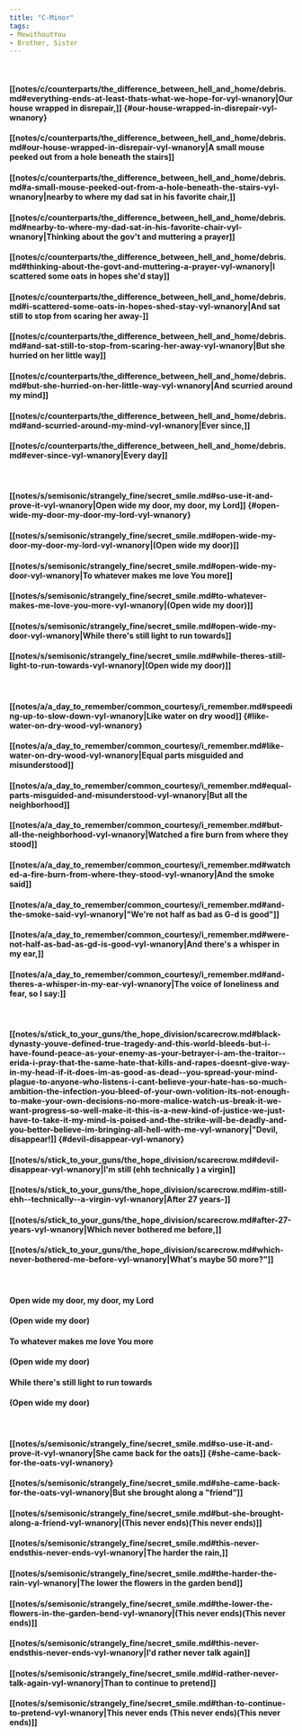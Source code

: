 ```yaml
---
title: "C-Minor"
tags:
- MewithoutYou
- Brother, Sister
---
```

&nbsp;
#### [[notes/c/counterparts/the_difference_between_hell_and_home/debris.md#everything-ends-at-least-thats-what-we-hope-for-vyl-wnanory|Our house wrapped in disrepair,]] {#our-house-wrapped-in-disrepair-vyl-wnanory}
#### [[notes/c/counterparts/the_difference_between_hell_and_home/debris.md#our-house-wrapped-in-disrepair-vyl-wnanory|A small mouse peeked out from a hole beneath the stairs]]
#### [[notes/c/counterparts/the_difference_between_hell_and_home/debris.md#a-small-mouse-peeked-out-from-a-hole-beneath-the-stairs-vyl-wnanory|nearby to where my dad sat in his favorite chair,]]
#### [[notes/c/counterparts/the_difference_between_hell_and_home/debris.md#nearby-to-where-my-dad-sat-in-his-favorite-chair-vyl-wnanory|Thinking about the gov't and muttering a prayer]]
#### [[notes/c/counterparts/the_difference_between_hell_and_home/debris.md#thinking-about-the-govt-and-muttering-a-prayer-vyl-wnanory|I scattered some oats in hopes she'd stay]]
#### [[notes/c/counterparts/the_difference_between_hell_and_home/debris.md#i-scattered-some-oats-in-hopes-shed-stay-vyl-wnanory|And sat still to stop from scaring her away-]]
#### [[notes/c/counterparts/the_difference_between_hell_and_home/debris.md#and-sat-still-to-stop-from-scaring-her-away-vyl-wnanory|But she hurried on her little way]]
#### [[notes/c/counterparts/the_difference_between_hell_and_home/debris.md#but-she-hurried-on-her-little-way-vyl-wnanory|And scurried around my mind]]
#### [[notes/c/counterparts/the_difference_between_hell_and_home/debris.md#and-scurried-around-my-mind-vyl-wnanory|Ever since,]]
#### [[notes/c/counterparts/the_difference_between_hell_and_home/debris.md#ever-since-vyl-wnanory|Every day]]
&nbsp;
#### [[notes/s/semisonic/strangely_fine/secret_smile.md#so-use-it-and-prove-it-vyl-wnanory|Open wide my door, my door, my Lord]] {#open-wide-my-door-my-door-my-lord-vyl-wnanory}
#### [[notes/s/semisonic/strangely_fine/secret_smile.md#open-wide-my-door-my-door-my-lord-vyl-wnanory|(Open wide my door)]]
#### [[notes/s/semisonic/strangely_fine/secret_smile.md#open-wide-my-door-vyl-wnanory|To whatever makes me love You more]]
#### [[notes/s/semisonic/strangely_fine/secret_smile.md#to-whatever-makes-me-love-you-more-vyl-wnanory|(Open wide my door)]]
#### [[notes/s/semisonic/strangely_fine/secret_smile.md#open-wide-my-door-vyl-wnanory|While there's still light to run towards]]
#### [[notes/s/semisonic/strangely_fine/secret_smile.md#while-theres-still-light-to-run-towards-vyl-wnanory|(Open wide my door)]]
&nbsp;
#### [[notes/a/a_day_to_remember/common_courtesy/i_remember.md#speeding-up-to-slow-down-vyl-wnanory|Like water on dry wood]] {#like-water-on-dry-wood-vyl-wnanory}
#### [[notes/a/a_day_to_remember/common_courtesy/i_remember.md#like-water-on-dry-wood-vyl-wnanory|Equal parts misguided and misunderstood]]
#### [[notes/a/a_day_to_remember/common_courtesy/i_remember.md#equal-parts-misguided-and-misunderstood-vyl-wnanory|But all the neighborhood]]
#### [[notes/a/a_day_to_remember/common_courtesy/i_remember.md#but-all-the-neighborhood-vyl-wnanory|Watched a fire burn from where they stood]]
#### [[notes/a/a_day_to_remember/common_courtesy/i_remember.md#watched-a-fire-burn-from-where-they-stood-vyl-wnanory|And the smoke said]]
#### [[notes/a/a_day_to_remember/common_courtesy/i_remember.md#and-the-smoke-said-vyl-wnanory|"We're not half as bad as G-d is good"]]
#### [[notes/a/a_day_to_remember/common_courtesy/i_remember.md#were-not-half-as-bad-as-gd-is-good-vyl-wnanory|And there's a whisper in my ear,]]
#### [[notes/a/a_day_to_remember/common_courtesy/i_remember.md#and-theres-a-whisper-in-my-ear-vyl-wnanory|The voice of loneliness and fear, so I say:]]
&nbsp;
#### [[notes/s/stick_to_your_guns/the_hope_division/scarecrow.md#black-dynasty-youve-defined-true-tragedy-and-this-world-bleeds-but-i-have-found-peace-as-your-enemy-as-your-betrayer-i-am-the-traitor--erida-i-pray-that-the-same-hate-that-kills-and-rapes-doesnt-give-way-in-my-head-if-it-does-im-as-good-as-dead--you-spread-your-mind-plague-to-anyone-who-listens-i-cant-believe-your-hate-has-so-much-ambition-the-infection-you-bleed-of-your-own-volition-its-not-enough-to-make-your-own-decisions-no-more-malice-watch-us-break-it-we-want-progress-so-well-make-it-this-is-a-new-kind-of-justice-we-just-have-to-take-it-my-mind-is-poised-and-the-strike-will-be-deadly-and-you-better-believe-im-bringing-all-hell-with-me-vyl-wnanory|"Devil, disappear!]] {#devil-disappear-vyl-wnanory}
#### [[notes/s/stick_to_your_guns/the_hope_division/scarecrow.md#devil-disappear-vyl-wnanory|I'm still (ehh  technically ) a virgin]]
#### [[notes/s/stick_to_your_guns/the_hope_division/scarecrow.md#im-still-ehh--technically--a-virgin-vyl-wnanory|After 27 years-]]
#### [[notes/s/stick_to_your_guns/the_hope_division/scarecrow.md#after-27-years-vyl-wnanory|Which never bothered me before,]]
#### [[notes/s/stick_to_your_guns/the_hope_division/scarecrow.md#which-never-bothered-me-before-vyl-wnanory|What's maybe 50 more?"]]
&nbsp;
#### Open wide my door, my door, my Lord
#### (Open wide my door)
#### To whatever makes me love You more
#### (Open wide my door)
#### While there's still light to run towards
#### (Open wide my door)
&nbsp;
#### [[notes/s/semisonic/strangely_fine/secret_smile.md#so-use-it-and-prove-it-vyl-wnanory|She came back for the oats]] {#she-came-back-for-the-oats-vyl-wnanory}
#### [[notes/s/semisonic/strangely_fine/secret_smile.md#she-came-back-for-the-oats-vyl-wnanory|But she brought along a "friend"]]
#### [[notes/s/semisonic/strangely_fine/secret_smile.md#but-she-brought-along-a-friend-vyl-wnanory|(This never ends)(This never ends)]]
#### [[notes/s/semisonic/strangely_fine/secret_smile.md#this-never-endsthis-never-ends-vyl-wnanory|The harder the rain,]]
#### [[notes/s/semisonic/strangely_fine/secret_smile.md#the-harder-the-rain-vyl-wnanory|The lower the flowers in the garden bend]]
#### [[notes/s/semisonic/strangely_fine/secret_smile.md#the-lower-the-flowers-in-the-garden-bend-vyl-wnanory|(This never ends)(This never ends)]]
#### [[notes/s/semisonic/strangely_fine/secret_smile.md#this-never-endsthis-never-ends-vyl-wnanory|I'd rather never talk again]]
#### [[notes/s/semisonic/strangely_fine/secret_smile.md#id-rather-never-talk-again-vyl-wnanory|Than to continue to pretend]]
#### [[notes/s/semisonic/strangely_fine/secret_smile.md#than-to-continue-to-pretend-vyl-wnanory|This never ends (This never ends)(This never ends)]]
